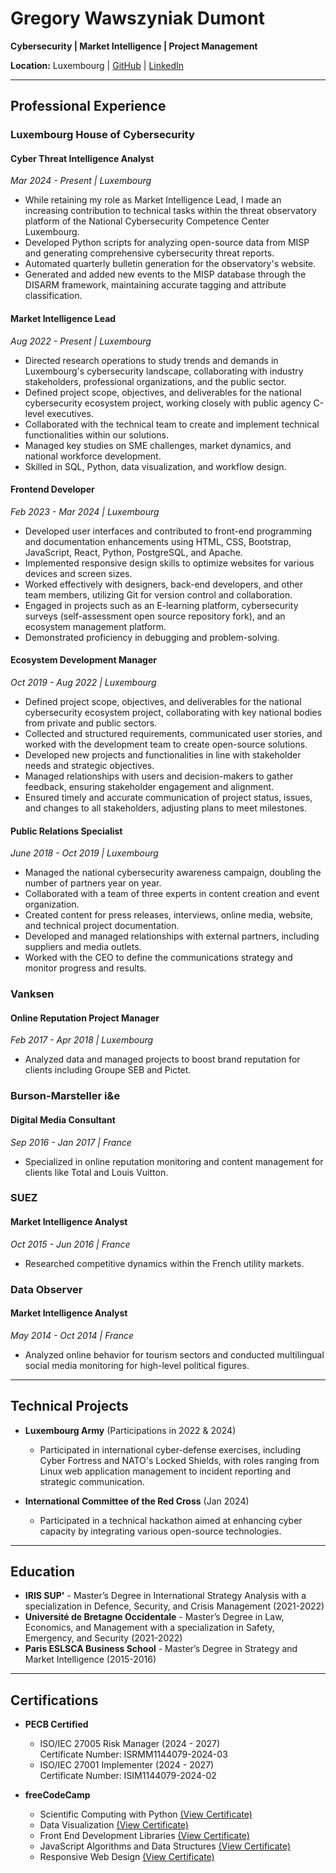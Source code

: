 # Gregory Wawszyniak Dumont

**Cybersecurity | Market Intelligence | Project Management**

**Location:** Luxembourg | [GitHub](https://github.com/gregWDumont) | [LinkedIn](https://www.linkedin.com/in/gr%C3%A9gory-wawszyniak-dumont-83836680/)

---

## Professional Experience

### Luxembourg House of Cybersecurity

#### Cyber Threat Intelligence Analyst

*Mar 2024 - Present | Luxembourg*

- While retaining my role as Market Intelligence Lead, I made an increasing contribution to technical tasks within the threat observatory platform of the National Cybersecurity Competence Center Luxembourg.
- Developed Python scripts for analyzing open-source data from MISP and generating comprehensive cybersecurity threat reports.
- Automated quarterly bulletin generation for the observatory's website.
- Generated and added new events to the MISP database through the DISARM framework, maintaining accurate tagging and attribute classification.

#### Market Intelligence Lead

*Aug 2022 - Present | Luxembourg*

- Directed research operations to study trends and demands in Luxembourg's cybersecurity landscape, collaborating with industry stakeholders, professional organizations, and the public sector.
- Defined project scope, objectives, and deliverables for the national cybersecurity ecosystem project, working closely with public agency C-level executives.
- Collaborated with the technical team to create and implement technical functionalities within our solutions.
- Managed key studies on SME challenges, market dynamics, and national workforce development.
- Skilled in SQL, Python, data visualization, and workflow design.

#### Frontend Developer

*Feb 2023 - Mar 2024 | Luxembourg*

- Developed user interfaces and contributed to front-end programming and documentation enhancements using HTML, CSS, Bootstrap, JavaScript, React, Python, PostgreSQL, and Apache.
- Implemented responsive design skills to optimize websites for various devices and screen sizes.
- Worked effectively with designers, back-end developers, and other team members, utilizing Git for version control and collaboration.
- Engaged in projects such as an E-learning platform, cybersecurity surveys (self-assessment open source repository fork), and an ecosystem management platform.
- Demonstrated proficiency in debugging and problem-solving.

#### Ecosystem Development Manager

*Oct 2019 - Aug 2022 | Luxembourg*

- Defined project scope, objectives, and deliverables for the national cybersecurity ecosystem project, collaborating with key national bodies from private and public sectors.
- Collected and structured requirements, communicated user stories, and worked with the development team to create open-source solutions.
- Developed new projects and functionalities in line with stakeholder needs and strategic objectives.
- Managed relationships with users and decision-makers to gather feedback, ensuring stakeholder engagement and alignment.
- Ensured timely and accurate communication of project status, issues, and changes to all stakeholders, adjusting plans to meet milestones.

#### Public Relations Specialist

*June 2018 - Oct 2019 | Luxembourg*

- Managed the national cybersecurity awareness campaign, doubling the number of partners year on year.
- Collaborated with a team of three experts in content creation and event organization.
- Created content for press releases, interviews, online media, website, and technical project documentation.
- Developed and managed relationships with external partners, including suppliers and media outlets.
- Worked with the CEO to define the communications strategy and monitor progress and results.

### Vanksen

#### Online Reputation Project Manager

*Feb 2017 - Apr 2018 | Luxembourg*

- Analyzed data and managed projects to boost brand reputation for clients including Groupe SEB and Pictet.

### Burson-Marsteller i&e

#### Digital Media Consultant

*Sep 2016 - Jan 2017 | France*

- Specialized in online reputation monitoring and content management for clients like Total and Louis Vuitton.

### SUEZ

#### Market Intelligence Analyst

*Oct 2015 - Jun 2016 | France*

- Researched competitive dynamics within the French utility markets.

### Data Observer

#### Market Intelligence Analyst

*May 2014 - Oct 2014 | France*

- Analyzed online behavior for tourism sectors and conducted multilingual social media monitoring for high-level political figures.

---

## Technical Projects

- **Luxembourg Army** (Participations in 2022 & 2024)
  - Participated in international cyber-defense exercises, including Cyber Fortress and NATO's Locked Shields, with roles ranging from Linux web application management to incident reporting and strategic communication.

- **International Committee of the Red Cross** (Jan 2024)
  - Participated in a technical hackathon aimed at enhancing cyber capacity by integrating various open-source technologies.

---

## Education

- **IRIS SUP'** - Master’s Degree in International Strategy Analysis with a specialization in Defence, Security, and Crisis Management (2021-2022)
- **Université de Bretagne Occidentale** - Master’s Degree in Law, Economics, and Management with a specialization in Safety, Emergency, and Security (2021-2022)
- **Paris ESLSCA Business School** - Master’s Degree in Strategy and Market Intelligence (2015-2016)

---

## Certifications

- **PECB Certified**
  - ISO/IEC 27005 Risk Manager (2024 - 2027)  
    Certificate Number: ISRMM1144079-2024-03
  - ISO/IEC 27001 Implementer (2024 - 2027)  
    Certificate Number: ISIM1144079-2024-02

- **freeCodeCamp**
  - Scientific Computing with Python [(View Certificate)](https://freecodecamp.org/certification/GregWDumont/scientific-computing-with-python-v7)
  - Data Visualization [(View Certificate)](https://freecodecamp.org/certification/GregWDumont/data-visualization)
  - Front End Development Libraries [(View Certificate)](https://freecodecamp.org/certification/GregWDumont/front-end-development-libraries)
  - JavaScript Algorithms and Data Structures [(View Certificate)](https://freecodecamp.org/certification/GregWDumont/javascript-algorithms-and-data-structures)
  - Responsive Web Design [(View Certificate)](https://freecodecamp.org/certification/GregWDumont/responsive-web-design)
